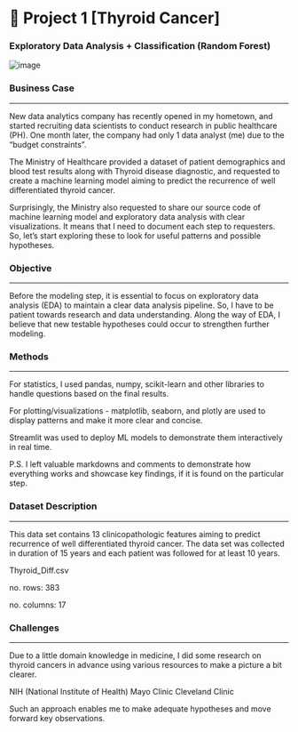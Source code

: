 # 🧬 Project 1 [Thyroid Cancer]
### Exploratory Data Analysis + Classification (Random Forest)
![image](https://github.com/dxmension/thyroid_cancer_recurrence_EDA_CLF/assets/154459326/763798a6-ca8e-44b4-816c-f1bc1c218d6f)


### Business Case
<hr>

New data analytics company has recently opened in my hometown, and started recruiting data scientists to conduct research in public healthcare (PH). One month later, the company had only 1 data analyst (me) due to the “budget constraints”.

The Ministry of Healthcare provided a dataset of patient demographics and blood test results along with Thyroid disease diagnostic, and requested to create a machine learning model aiming to predict the recurrence of well differentiated thyroid cancer.

Surprisingly, the Ministry also requested to share our source code of machine learning model and exploratory data analysis with clear visualizations. It means that I need to document each step to requesters. So, let’s start exploring these to look for useful patterns and possible hypotheses.

### Objective
<hr>

Before the modeling step, it is essential to focus on exploratory data analysis (EDA) to maintain a clear data analysis pipeline. So, I have to be patient towards research and data understanding. Along the way of EDA, I believe that new testable hypotheses could occur to strengthen further modeling. 


### Methods
<hr>

For statistics, I used pandas, numpy, scikit-learn and other libraries to handle questions based on the final results.

For plotting/visualizations - matplotlib, seaborn, and plotly are used to display patterns and make it more clear and concise. 

Streamlit was used to deploy ML models to demonstrate them interactively in real time.

P.S. I left valuable markdowns and comments to demonstrate how everything works and showcase key findings, if it is found on the particular step.

### Dataset Description
<hr>

This data set contains 13 clinicopathologic features aiming to predict recurrence of well differentiated thyroid cancer. The data set was collected in duration of 15 years and each patient was followed for at least 10 years.

Thyroid_Diff.csv

no. rows: 383

no. columns: 17

### Challenges
<hr>

Due to a little domain knowledge in medicine, I did some research on thyroid cancers in advance using various resources to make a picture a bit clearer.

NIH (National Institute of Health)
Mayo Clinic
Cleveland Clinic

Such an approach enables me to make adequate hypotheses and move forward key observations.

